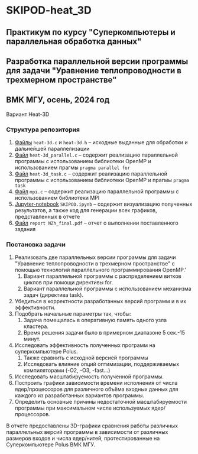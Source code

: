 # SKIPOD-heat_3D
## Практикум по курсу "Суперкомпьютеры и параллельная обработка данных"
## Разработка параллельной версии программы для задачи "Уравнение теплопроводности в трехмерном пространстве"
## ВМК МГУ, осень, 2024 год

Вариант Heat-3D

### Структура репозитория
1. [Файлы](https://github.com/SupNek/SKIPOD-heat_3D/blob/main/heat-3d.c) `heat-3d.c` и `heat-3d.h` – исходные выданные для обработки и дальнейшей параллелизации
2. [Файл](https://github.com/SupNek/SKIPOD-heat_3D/blob/main/heat-3d_parallel.c) `heat-3d_parallel.c` – содержит реализацию параллельной программы с использованием библиотеки OpenMP и использованием прагмы `pragma parallel for`
3. [Файл](https://github.com/SupNek/SKIPOD-heat_3D/blob/main/heat-3d_task.c) `heat-3d_task.c` – содержит реализацию параллельной программы с использованием библиотеки OpenMP и прагмы `pragma task`
4. [Файл](https://github.com/SupNek/SKIPOD-heat_3D/blob/main/mpi.c) `mpi.c` – содержит реализацию параллельной программы с использованием библиотеки MPI
5. [Jupyter-notebook](https://github.com/SupNek/SKIPOD-heat_3D/blob/main/SKIPOD.ipynb) `SKIPOD.ipynb` – содержит визуализацию полученных результатов, а также код для генерации всех графиков, представленных в отчете
6. [Файл](https://github.com/SupNek/SKIPOD-heat_3D/blob/main/report%20NZh_final.pdf) `report NZh_final.pdf` – отчет о выполнении поставленного задания

### Постановка задачи
1.	Реализовать две параллельных версии программы для задачи "Уравнение теплопроводности в трехмерном пространстве" с помощью технологий параллельного программирования OpenMP.'
    1. Вариант параллельной программы с распределением витков циклов при помощи директивы for.
    2. Вариант параллельной программы с использованием механизма задач (директива task).
4.	Убедиться в корректности разработанных версий программ и в их эффективности.
5.	Подобрать начальные параметры так, чтобы:
    1.	Задача помещалась в оперативную память одного узла кластера.
    2.	Время решения задачи было в примерном диапазоне 5 сек.-15 минут.
6.	Исследовать эффективность полученных программ на суперкомпьютере Polus.
    1.	Также сравнить с исходной версией программы
    2. Исследовать влияние опций оптимизации, поддерживаемых компиляторами (-O2, -O3, -fast...)
7.	Исследовать масштабируемость полученной программы.
8.	Построить графики зависимости времени исполнения от числа ядер/процессоров для различного объёма входных данных для каждого из разработанных вариантов программы.
9.	Определить основные причины недостаточной масштабируемости программы при максимальном числе используемых ядер/процессоров.


В отчете предоставлены 3D-графики сравнения работы различных параллельных версий программы в зависимости от различных размеров входов и числа ядер/нитей, протестированные на Суперкомпьютере Polus ВМК МГУ.
